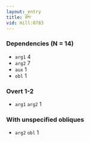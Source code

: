 ```yaml
---
layout: entry
title: ཐོས་
vid: Hill:0783
---
```

### Dependencies (N = 14)
* `arg1` 4
* `arg2` 7
* `aux` 1
* `obl` 1


### Overt 1-2
* `arg1` `arg2` 1


### With unspecified obliques
* `arg2` `obl` 1
